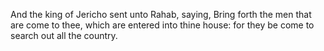And the king of Jericho sent unto Rahab, saying, Bring forth the men that are come to thee, which are entered into thine house: for they be come to search out all the country.
